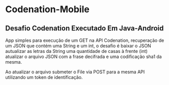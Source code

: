 # Codenation-Mobile

## Desafio Codenation Executado Em Java-Android

App simples para execução de um GET na API Codenation, recuperação de um JSON que contém uma String e um int, o desafio é baixar o JSON autualizar as letras da String uma quantidade de casas à frente (int) atualizar o arquivo JSON com a frase decifrada e uma codificação sha1 da mesma. 

Ao atualizar o arquivo submeter o File via POST para a mesma API utilizando um token de identificação.
